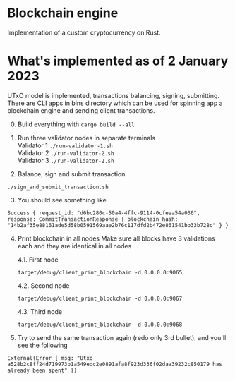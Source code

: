 # Blockchain engine
Implementation of a custom cryptocurrency on Rust.

# What's implemented as of 2 January 2023
UTxO model is implemented, transactions balancing, signing, submitting.
There are CLI apps in bins directory which can be used for spinning app a blockchain engine and sending client transactions.

0. Build everything with ```cargo build --all```

1. Run three validator nodes in separate terminals \
Validator 1 `./run-validator-1.sh` \
Validator 2 `./run-validator-2.sh` \
Validator 3 `./run-validator-2.sh`

2. Balance, sign and submit transaction
```
./sign_and_submit_transaction.sh
```
3. You should see something like 
```
Success { request_id: "d6bc280c-50a4-4ffc-9114-0cfeea54a036", response: CommitTransactionResponse { blockchain_hash: "14b2af35e88161ade5d58b0591569aae2b76c117dfd2b472e861541bb33b728c" } }
```

4. Print blockchain in all nodes
Make sure all blocks have 3 validations each and they are identical in all nodes

    4.1. First node
    ```
    target/debug/client_print_blockchain -d 0.0.0.0:9065
    ```

    4.2. Second node
    ```
    target/debug/client_print_blockchain -d 0.0.0.0:9067
    ```

    4.3. Third node
    ```
    target/debug/client_print_blockchain -d 0.0.0.0:9068
    ```

5. Try to send the same transaction again (redo only 3rd bullet), and you'll see the following
```
External(Error { msg: "Utxo a528b2c8ff24d719973b1a549edc2e0891afa8f923d336f02daa39232c850179 has already been spent" })
```
